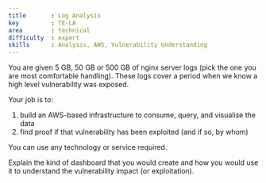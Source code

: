 ```yaml
---
title       : Log Analysis
key         : TE-LA
area        : technical
difficulty  : expert
skills      : Analysis, AWS, Vulnerability Understanding
---
```


You are given 5 GB, 50 GB or 500 GB of nginx server logs (pick the one you are most comfortable handling). These logs cover a period when we know a high level vulnerability was exposed.

Your job is to:

1. build an AWS-based infrastructure to consume, query, and visualise the data
2. find proof if that vulnerability has been exploited (and if so, by whom)

You can use any technology or service required.

Explain the kind of dashboard that you would create and how you would use it to understand the vulnerability impact (or exploitation).
